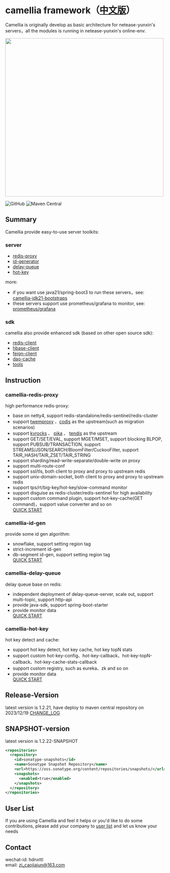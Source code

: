 # camellia framework（[中文版](README.md)）
Camellia is originally develop as basic architecture for netease-yunxin's servers，all the modules is running in netease-yunxin's online-env.

<img src="/docs/img/logo.png" width = "500"/>
 
![GitHub](https://img.shields.io/badge/license-MIT-green.svg)
![Maven Central](https://maven-badges.herokuapp.com/maven-central/com.netease.nim/camellia/badge.svg)
  
## Summary

Camellia provide easy-to-use server toolkits:

### server

* [redis-proxy](/docs/redis-proxy/redis-proxy-en.md)
* [id-generator](/docs/id-gen/id-gen.md)
* [delay-queue](/docs/delay-queue/delay-queue.md)
* [hot-key](/docs/hot-key/hot-key.md)

more:   
* if you want use java21/spring-boot3 to run these servers，see: [camellia-jdk21-bootstraps](https://github.com/caojiajun/camellia-jdk21-bootstraps)  
* these servers support use prometheus/grafana to monitor, see: [prometheus/grafana](docs/prometheus_grafana.md)  


### sdk

camellia also provide enhanced sdk (based on other open source sdk): 
* [redis-client](/docs/redis-client/redis-client.md)
* [hbase-client](/docs/hbase-client/hbase-client.md)
* [feign-client](/docs/feign/feign.md)
* [dao-cache](/docs/cache/cache.md)
* [tools](/docs/tools/tools.md)

## Instruction

### camellia-redis-proxy  
high performance redis-proxy:  
* base on netty4, support redis-standalone/redis-sentinel/redis-cluster
* support [twemproxy](https://github.com/twitter/twemproxy) 、[codis](https://github.com/CodisLabs/codis) as the upstream(such as migration scenarios)
* support [kvrocks](https://github.com/apache/kvrocks) 、 [pika](https://github.com/OpenAtomFoundation/pika) 、 [tendis](https://github.com/Tencent/Tendis)  as the upstream
* support GET/SET/EVAL, support MGET/MSET, support blocking BLPOP, support PUBSUB/TRANSACTION, support STREAMS/JSON/SEARCH/BloomFilter/CuckooFilter, support TAIR_HASH/TAIR_ZSET/TAIR_STRING
* support sharding/read-write-separate/double-write on proxy  
* support multi-route-conf   
* support ssl/tls, both client to proxy and proxy to upstream redis
* support unix-domain-socket, both client to proxy and proxy to upstream redis
* support tps/rt/big-key/hot-key/slow-command monitor  
* support disguise as redis-cluster/redis-sentinel for high availability
* support custom command plugin, support hot-key-cache(GET command)，support value converter and so on    
[QUICK START](/docs/redis-proxy/redis-proxy-en.md)  

### camellia-id-gen
provide some id gen algorithm:   
* snowflake, support setting region tag
* strict-increment id-gen
* db-segment id-gen, support setting region tag         
[QUICK START](/docs/id-gen/id-gen.md)

### camellia-delay-queue
delay queue base on redis:   
* independent deployment of delay-queue-server, scale out, support multi-topic, support http-api
* provide java-sdk, support spring-boot-starter
* provide monitor data    
[QUICK START](/docs/delay-queue/delay-queue.md)

### camellia-hot-key
hot key detect and cache:  
* support hot key detect, hot key cache, hot key topN stats
* support custom hot-key-config、hot-key-callback、hot-key-topN-callback、hot-key-cache-stats-callback  
* support custom registry, such as eureka、zk and so on
* provide monitor data     
[QUICK START](/docs/hot-key/hot-key.md)


## Release-Version
latest version is 1.2.21, have deploy to maven central repository on 2023/12/19
[CHANGE_LOG](/update-en.md)  

## SNAPSHOT-version
latest version is 1.2.22-SNAPSHOT  
```xml
<repositories>
  <repository>
    <id>sonatype-snapshots</id>
    <name>Sonatype Snapshot Repository</name>
    <url>https://oss.sonatype.org/content/repositories/snapshots/</url>
    <snapshots>
      <enabled>true</enabled>
    </snapshots>
  </repository>
</repositories>
```

## User List
If you are using Camellia and feel it helps or you'd like to do some contributions, please add your company to [user list](https://github.com/netease-im/camellia/issues/10) and let us know your needs 

## Contact
wechat-id: hdnxttl  
email: zj_caojiajun@163.com  